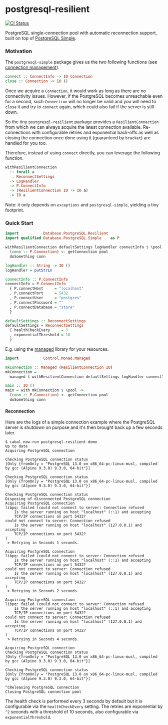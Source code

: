 postgresql-resilient
====================

[![CI Status](https://github.com/gvolpe/postgresql-resilient/workflows/Haskell%20CI/badge.svg)](https://github.com/gvolpe/postgresql-resilient/actions)

PostgreSQL single-connection pool with automatic reconnection support, built on top of [PostgreSQL Simple](https://hackage.haskell.org/package/postgresql-simple).

### Motivation

The `postgresql-simple` package gives us the two following functions (see [connection management](https://hackage.haskell.org/package/postgresql-simple-0.6.4/docs/Database-PostgreSQL-Simple.html#g:14)).

```haskell
connect :: ConnectInfo -> IO Connection
close :: Connection -> IO ()
```

Once we acquire a `Connection`, it would work as long as there are no connectivity issues. However, if the PostgreSQL becomes unreachable even for a second, such `Connection` will no longer be valid and you will need to `close` it and try to `connect` again, which could also fail if the server is still down.

So the tiny `postgresql-resilient` package provides a `ResilientConnection` from which we can always acquire the latest connection available. Re-connections with configurable retries and exponential back-offs as well as closing the connection once done using it (guaranteed by `bracket`) are handled for you too.

Therefore, instead of using `connect` directly, you can leverage the following function.

```haskell
withResilientConnection
  :: forall a
   . ReconnectSettings
  -> LogHandler
  -> P.ConnectInfo
  -> (ResilientConnection IO -> IO a)
  -> IO a
```

Note: it only depends on `exceptions` and `postgresql-simple`, yielding a tiny footprint.

### Quick Start

```haskell
import           Database.PostgreSQL.Resilient
import qualified Database.PostgreSQL.Simple    as P

withResilientConnection defaultSettings logHandler connectInfo $ \pool ->
  (conn :: P.Connection) <- getConnection pool
  doSomething conn

logHandler :: String -> IO ()
logHandler = putStrLn

connectInfo :: P.ConnectInfo
connectInfo = P.ConnectInfo
  { P.connectHost     = "localhost"
  , P.connectPort     = 5432
  , P.connectUser     = "postgres"
  , P.connectPassword = ""
  , P.connectDatabase = "store"
  }

defaultSettings :: ReconnectSettings
defaultSettings = ReconnectSettings
  { healthCheckEvery     = 3
  , exponentialThreshold = 10
  }
```

E.g. using the [managed](https://hackage.haskell.org/package/managed) library for your resources.

```haskell
import           Control.Monad.Managed

mkConnection :: Managed (ResilientConnection IO)
mkConnection =
  managed $ withResilientConnection defaultSettings logHandler connectInfo

main :: IO ()
main = with mkConnection $ \pool ->
  (conn :: P.Connection) <- getConnection pool
  doSomething conn
```

#### Reconnection

Here are the logs of a simple connection example where the PostgreSQL server is shutdown on purpose and it's then brought back up a few seconds later.

```
$ cabal new-run postgresql-resilient-demo
Up to date
Acquiring PostgreSQL connection

Checking PostgreSQL connection status
[Only {fromOnly = "PostgreSQL 13.0 on x86_64-pc-linux-musl, compiled by gcc (Alpine 9.3.0) 9.3.0, 64-bit"}]

Checking PostgreSQL connection status
[Only {fromOnly = "PostgreSQL 13.0 on x86_64-pc-linux-musl, compiled by gcc (Alpine 9.3.0) 9.3.0, 64-bit"}]

Checking PostgreSQL connection status
Disposing of disconnected PostgreSQL connection
Acquiring PostgreSQL connection
libpq: failed (could not connect to server: Connection refused
	Is the server running on host "localhost" (::1) and accepting
	TCP/IP connections on port 5432?
could not connect to server: Connection refused
	Is the server running on host "localhost" (127.0.0.1) and accepting
	TCP/IP connections on port 5432?
)
 > Retrying in Seconds 1 seconds.

Acquiring PostgreSQL connection
libpq: failed (could not connect to server: Connection refused
	Is the server running on host "localhost" (::1) and accepting
	TCP/IP connections on port 5432?
could not connect to server: Connection refused
	Is the server running on host "localhost" (127.0.0.1) and accepting
	TCP/IP connections on port 5432?
)
 > Retrying in Seconds 2 seconds.

Acquiring PostgreSQL connection
libpq: failed (could not connect to server: Connection refused
	Is the server running on host "localhost" (::1) and accepting
	TCP/IP connections on port 5432?
could not connect to server: Connection refused
	Is the server running on host "localhost" (127.0.0.1) and accepting
	TCP/IP connections on port 5432?
)
 > Retrying in Seconds 4 seconds.

Acquiring PostgreSQL connection
Checking PostgreSQL connection status
[Only {fromOnly = "PostgreSQL 13.0 on x86_64-pc-linux-musl, compiled by gcc (Alpine 9.3.0) 9.3.0, 64-bit"}]

Checking PostgreSQL connection status
[Only {fromOnly = "PostgreSQL 13.0 on x86_64-pc-linux-musl, compiled by gcc (Alpine 9.3.0) 9.3.0, 64-bit"}]

^CReleasing PostgreSQL connection
Closing PostgreSQL connection pool
```

The health check is performed every 3 seconds by default but it is configurable via the `healthCheckEvery` setting. The retries are exponential by `^2` seconds with a threshold of 10 seconds, also configurable via `exponentialThreshold`.
